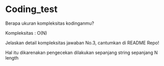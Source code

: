 # Coding_test

Berapa ukuran kompleksitas kodinganmu?

Kompleksitas : O(N)

Jelaskan detail kompleksitas jawaban No.3, cantumkan di README Repo! 

Hal itu dikarenakan pengecekan dilakukan sepanjang string sepanjang N length
